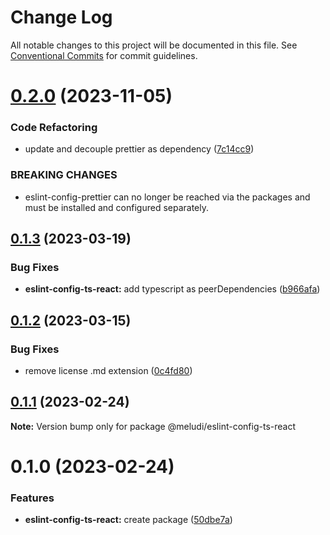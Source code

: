 # Change Log

All notable changes to this project will be documented in this file.
See [Conventional Commits](https://conventionalcommits.org) for commit guidelines.

# [0.2.0](https://github.com/meludi/eslint-config/compare/@meludi/eslint-config-ts-react@0.1.3...@meludi/eslint-config-ts-react@0.2.0) (2023-11-05)

### Code Refactoring

- update and decouple prettier as dependency ([7c14cc9](https://github.com/meludi/eslint-config/commit/7c14cc950989576126e73bcd9a1e67c67aa8ad54))

### BREAKING CHANGES

- eslint-config-prettier can no longer be reached via the packages and must be
  installed and configured separately.

## [0.1.3](https://github.com/meludi/eslint-config/compare/@meludi/eslint-config-ts-react@0.1.2...@meludi/eslint-config-ts-react@0.1.3) (2023-03-19)

### Bug Fixes

- **eslint-config-ts-react:** add typescript as peerDependencies ([b966afa](https://github.com/meludi/eslint-config/commit/b966afa1d83255fa778c46140a0f496c7710f3db))

## [0.1.2](https://github.com/meludi/eslint-config/compare/@meludi/eslint-config-ts-react@0.1.1...@meludi/eslint-config-ts-react@0.1.2) (2023-03-15)

### Bug Fixes

- remove license .md extension ([0c4fd80](https://github.com/meludi/eslint-config/commit/0c4fd80771fe7317e53b1a243c454aa46e122577))

## [0.1.1](https://github.com/meludi/eslint-config/compare/@meludi/eslint-config-ts-react@0.1.0...@meludi/eslint-config-ts-react@0.1.1) (2023-02-24)

**Note:** Version bump only for package @meludi/eslint-config-ts-react

# 0.1.0 (2023-02-24)

### Features

- **eslint-config-ts-react:** create package ([50dbe7a](https://github.com/meludi/eslint-config/commit/50dbe7a33e9f84e327a602d806f2011c0c40810a))
